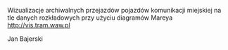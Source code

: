 Wizualizacje archiwalnych przejazdów pojazdów komunikacji miejskiej na tle danych rozkładowych przy użyciu diagramów Mareya
http://vis.tram.waw.pl

Jan Bajerski

